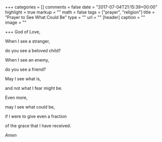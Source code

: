 +++
categories = []
comments = false
date = "2017-07-04T21:15:39+00:00"
highlight = true
markup = ""
math = false
tags = ["prayer", "religion"]
title = "Prayer to See What Could Be"
type = ""
url = ""
[header]
caption = ""
image = ""

+++
God of Love,

When I see a stranger,  

do you see a beloved child?

When I see an enemy,  

do you see a friend?

May I see what is,  

and not what I fear might be.

Even more,  

may I see what could be,  

if I were to give even a fraction  

of the grace that I have received.

*Amen*